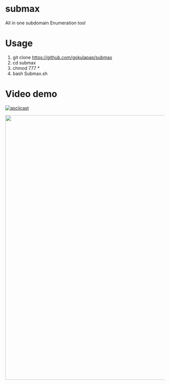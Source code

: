# submax
All in one subdomain Enumeration tool

# Usage
1) git clone https://github.com/gokulapap/submax
2) cd submax
3) chmod 777 *
4) bash Submax.sh

# Video demo
[![asciicast](https://asciinema.org/a/h9tAC0XfNeRcxvGErCbGYSUlk.png)](https://asciinema.org/a/h9tAC0XfNeRcxvGErCbGYSUlk)




<a href="https://asciinema.org/a/14?autoplay=1"><img src="https://asciinema.org/a/14.png" width="836"/></a>


